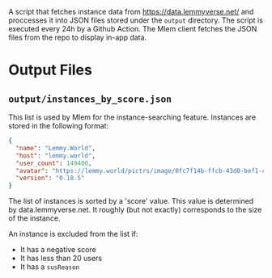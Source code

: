 A script that fetches instance data from https://data.lemmyverse.net/ and proccesses it into JSON files stored under the `output` directory. The script is executed every 24h by a Github Action. The Mlem client fetches the JSON files from the repo to display in-app data.

# Output Files

## `output/instances_by_score.json`

This list is used by Mlem for the instance-searching feature. Instances are stored in the following format:

```json
{
  "name": "Lemmy.World",
  "host": "lemmy.world",
  "user_count": 149400,
  "avatar": "https://lemmy.world/pictrs/image/0fc7f14b-ffcb-43d0-bef1-cf759b76d821.png",
  "version": "0.18.5"
}
```

The list of instances is sorted by a 'score' value. This value is determined by data.lemmyverse.net. It roughly (but not exactly) corresponds to the size of the instance. 

An instance is excluded from the list if:
- It has a negative score
- It has less than 20 users
- It has a `susReason`
